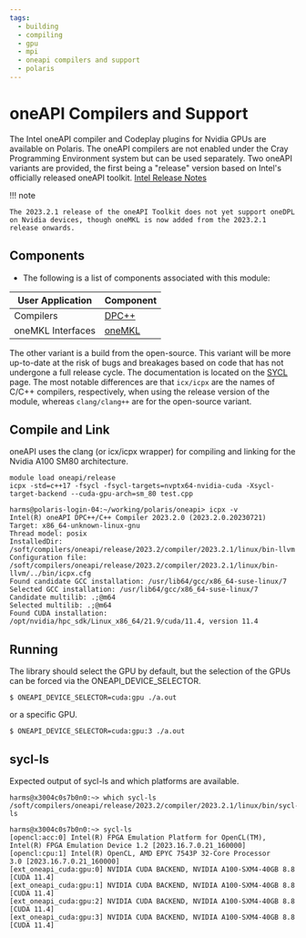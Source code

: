 ```yaml
---
tags:
  - building
  - compiling
  - gpu
  - mpi
  - oneapi compilers and support
  - polaris
---
```


# oneAPI Compilers and Support

The Intel oneAPI compiler and Codeplay plugins for Nvidia GPUs are available on Polaris. The oneAPI compilers are not enabled under the Cray Programming Environment system but can be used separately. Two oneAPI variants are provided, the first being a "release" version based on Intel's officially released oneAPI toolkit. [Intel Release Notes](https://www.intel.com/content/www/us/en/developer/articles/release-notes/intel-oneapi-toolkit-release-notes.html)

!!! note

    The 2023.2.1 release of the oneAPI Toolkit does not yet support oneDPL on Nvidia devices, though oneMKL is now added from the 2023.2.1 release onwards.

## Components

- The following is a list of components associated with this module:

| User Application  | Component                                               |
|-------------------|---------------------------------------------------------|
| Compilers         | [DPC++](https://codeplay.com/portal/blogs/2023/07/13/oneapi-2023-2-release.html) |
| oneMKL Interfaces | [oneMKL](https://github.com/oneapi-src/oneMKL)          |

The other variant is a build from the open-source. This variant will be more up-to-date at the risk of bugs and breakages based on code that has not undergone a full release cycle. The documentation is located on the [SYCL](../programming-models/sycl-polaris.md) page. The most notable differences are that `icx/icpx` are the names of C/C++ compilers, respectively, when using the release version of the module, whereas `clang/clang++` are for the open-source variant.

## Compile and Link

oneAPI uses the clang (or icx/icpx wrapper) for compiling and linking for the Nvidia A100 SM80 architecture.

```
module load oneapi/release
icpx -std=c++17 -fsycl -fsycl-targets=nvptx64-nvidia-cuda -Xsycl-target-backend --cuda-gpu-arch=sm_80 test.cpp
```

```
harms@polaris-login-04:~/working/polaris/oneapi> icpx -v
Intel(R) oneAPI DPC++/C++ Compiler 2023.2.0 (2023.2.0.20230721)
Target: x86_64-unknown-linux-gnu
Thread model: posix
InstalledDir: /soft/compilers/oneapi/release/2023.2/compiler/2023.2.1/linux/bin-llvm
Configuration file: /soft/compilers/oneapi/release/2023.2/compiler/2023.2.1/linux/bin-llvm/../bin/icpx.cfg
Found candidate GCC installation: /usr/lib64/gcc/x86_64-suse-linux/7
Selected GCC installation: /usr/lib64/gcc/x86_64-suse-linux/7
Candidate multilib: .;@m64
Selected multilib: .;@m64
Found CUDA installation: /opt/nvidia/hpc_sdk/Linux_x86_64/21.9/cuda/11.4, version 11.4
```

## Running

The library should select the GPU by default, but the selection of the GPUs can be forced via the ONEAPI_DEVICE_SELECTOR.

```
$ ONEAPI_DEVICE_SELECTOR=cuda:gpu ./a.out
```

or a specific GPU.

```
$ ONEAPI_DEVICE_SELECTOR=cuda:gpu:3 ./a.out
```

## sycl-ls

Expected output of sycl-ls and which platforms are available.

```
harms@x3004c0s7b0n0:~> which sycl-ls
/soft/compilers/oneapi/release/2023.2/compiler/2023.2.1/linux/bin/sycl-ls

harms@x3004c0s7b0n0:~> sycl-ls
[opencl:acc:0] Intel(R) FPGA Emulation Platform for OpenCL(TM), Intel(R) FPGA Emulation Device 1.2 [2023.16.7.0.21_160000]
[opencl:cpu:1] Intel(R) OpenCL, AMD EPYC 7543P 32-Core Processor                3.0 [2023.16.7.0.21_160000]
[ext_oneapi_cuda:gpu:0] NVIDIA CUDA BACKEND, NVIDIA A100-SXM4-40GB 8.8 [CUDA 11.4]
[ext_oneapi_cuda:gpu:1] NVIDIA CUDA BACKEND, NVIDIA A100-SXM4-40GB 8.8 [CUDA 11.4]
[ext_oneapi_cuda:gpu:2] NVIDIA CUDA BACKEND, NVIDIA A100-SXM4-40GB 8.8 [CUDA 11.4]
[ext_oneapi_cuda:gpu:3] NVIDIA CUDA BACKEND, NVIDIA A100-SXM4-40GB 8.8 [CUDA 11.4]
```
